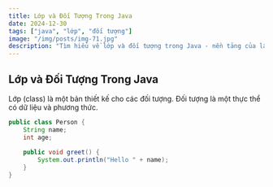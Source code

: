 ```yaml
---
title: Lớp và Đối Tượng Trong Java
date: 2024-12-30
tags: ["java", "lớp", "đối tượng"]
image: "/img/posts/img-71.jpg"
description: "Tìm hiểu về lớp và đối tượng trong Java - nền tảng của lập trình hướng đối tượng."
---
```


## Lớp và Đối Tượng Trong Java

Lớp (class) là một bản thiết kế cho các đối tượng. Đối tượng là một thực thể có dữ liệu và phương thức.

```java
public class Person {
    String name;
    int age;
    
    public void greet() {
        System.out.println("Hello " + name);
    }
}
